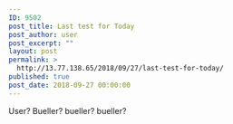 ```yaml
---
ID: 9502
post_title: Last test for Today
post_author: user
post_excerpt: ""
layout: post
permalink: >
  http://13.77.138.65/2018/09/27/last-test-for-today/
published: true
post_date: 2018-09-27 00:00:00
---
```

User? Bueller?
bueller?
bueller?